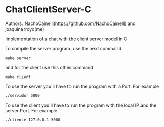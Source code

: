 # ChatClientServer-C
Authors: NachoCainelli(https://github.com/NachoCainelli) and joaquinarroyo(me)

Implementation of a chat with the client server model in C

To compile the server program, use the next command
```
make server
```
and for the client use this other command
```
make client
```

To use the server you'll have to run the program with a Port. For example 
```
./servidor 5000
```

To use the client you'll have to run the program with the local IP and the server Port. For example 
```
./cliente 127.0.0.1 5000
```
